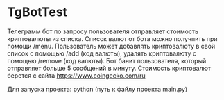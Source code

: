 # TgBotTest

Телеграмм бот по запросу пользователя отправляет стоимость криптовалюты из списка. Список валют от бота можно получпить при помощи /menu. Пользователь может добавлять криптовалюту в свой список с помощью /add (код валюты), удалять криптовалюту с помощью /remove (код валюты). Бот банит пользователя, который отправляет больше 5 сообщений в минуту. Стоимость криптовалют берется с сайта https://www.coingecko.com/ru

Для запуска проекта: python (путь к файлу проекта main.py)

